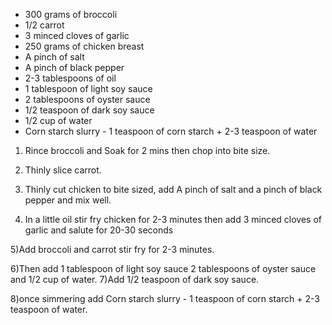 * 300 grams of broccoli
* 1/2 carrot
* 3 minced cloves of garlic
* 250 grams of chicken breast
* A pinch of salt 
* A pinch of black pepper
* 2-3 tablespoons of oil
* 1 tablespoon of light soy sauce 
* 2 tablespoons of oyster sauce
* 1/2 teaspoon of dark soy sauce
* 1/2 cup of water
* Corn starch slurry - 1 teaspoon of corn starch + 2-3 teaspoon of water 

1) Rince broccoli and Soak for 2 mins then chop into bite size. 

2) Thinly slice carrot.

3) Thinly cut chicken to bite sized, add A pinch of salt and a pinch of black pepper and mix well.

4) In a little oil stir fry chicken for 2-3 minutes then add 3 minced cloves of garlic and salute for 20-30 seconds

5)Add broccoli and carrot stir fry for 2-3 minutes.

6)Then add 1 tablespoon of light soy sauce 2 tablespoons of oyster sauce and 1/2 cup of water.
7)Add 1/2 teaspoon of dark soy sauce.

8)once simmering add Corn starch slurry - 1 teaspoon of corn starch + 2-3 teaspoon of water. 
